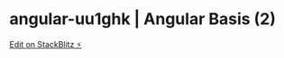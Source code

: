 # angular-uu1ghk | Angular Basis (2)
[Edit on StackBlitz ⚡️](https://stackblitz.com/edit/angular-uu1ghk)